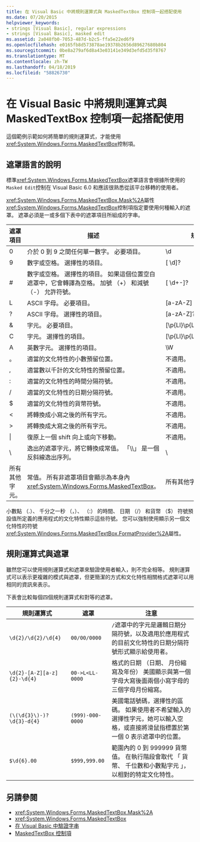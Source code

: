 ```yaml
---
title: 在 Visual Basic 中將規則運算式與 MaskedTextBox 控制項一起搭配使用
ms.date: 07/20/2015
helpviewer_keywords:
- strings [Visual Basic], regular expressions
- strings [Visual Basic], masked edit
ms.assetid: 2a048fb0-7053-487d-b2c5-ffa5e22ed6f9
ms.openlocfilehash: e0165fb8d573878ae19378b2656d89627680b804
ms.sourcegitcommit: 0be8a279af6d8a43e03141e349d3efd5d35f8767
ms.translationtype: MT
ms.contentlocale: zh-TW
ms.lasthandoff: 04/18/2019
ms.locfileid: "58826730"
---
```

# <a name="using-regular-expressions-with-the-maskedtextbox-control-in-visual-basic"></a>在 Visual Basic 中將規則運算式與 MaskedTextBox 控制項一起搭配使用
這個範例示範如何將簡單的規則運算式，才能使用<xref:System.Windows.Forms.MaskedTextBox>控制項。  
  
## <a name="description-of-the-masking-language"></a>遮罩語言的說明  
 標準<xref:System.Windows.Forms.MaskedTextBox>遮罩語言會根據所使用的`Masked Edit`控制在 Visual Basic 6.0 和應該很熟悉從該平台移轉的使用者。  
  
 <xref:System.Windows.Forms.MaskedTextBox.Mask%2A>屬性<xref:System.Windows.Forms.MaskedTextBox>控制項指定要使用何種輸入的遮罩。 遮罩必須是一或多個下表中的遮罩項目所組成的字串。  
  
|遮罩項目|描述|規則運算式項目|  
|---------------------|-----------------|--------------------------------|  
|0|介於 0 到 9 之間任何單一數字。 必要項目。|\d|  
|9|數字或空格。 選擇性的項目。|[ \d]?|  
|#|數字或空格。 選擇性的項目。 如果這個位置空白遮罩中，它會轉譯為空格。 加號 （+） 和減號 （-） 允許符號。|[ \d+-]?|  
|L|ASCII 字母。 必要項目。|[a-zA-Z]|  
|?|ASCII 字母。 選擇性的項目。|[a-zA-Z]?|  
|&|字元。 必要項目。|[\p{Ll}\p{Lu}\p{Lt}\p{Lm}\p{Lo}]|  
|C|字元。 選擇性的項目。|[\p{Ll}\p{Lu}\p{Lt}\p{Lm}\p{Lo}]?|  
|A|英數字元。 選擇性的項目。|\W|  
|。|適當的文化特性的小數預留位置。|不適用。|  
|,|適當數以千計的文化特性的預留位置。|不適用。|  
|:|適當的文化特性的時間分隔符號。|不適用。|  
|/|適當的文化特性的日期分隔符號。|不適用。|  
|$|適當的文化特性的貨幣符號。|不適用。|  
|\<|將轉換成小寫之後的所有字元。|不適用。|  
|>|將轉換成大寫之後的所有字元。|不適用。|  
|&#124;|復原上一個 shift 向上或向下移動。|不適用。|  
|&#92;|逸出的遮罩字元，將它轉換成常值。 「\\\\」 是一個反斜線逸出序列。|&#92;|  
|所有其他字元。|常值。 所有非遮罩項目會顯示為本身內<xref:System.Windows.Forms.MaskedTextBox>。|所有其他字元。|  
  
 小數點 （.）、 千分之一秒 （，）、 （:） 的時間、 日期 （/） 和貨幣 （$） 符號預設值所定義的應用程式的文化特性顯示這些符號。 您可以強制使用顯示另一個文化特性的符號<xref:System.Windows.Forms.MaskedTextBox.FormatProvider%2A>屬性。  
  
## <a name="regular-expressions-and-masks"></a>規則運算式與遮罩  
 雖然您可以使用規則運算式和遮罩來驗證使用者輸入，則不完全相等。 規則運算式可以表示更複雜的模式與遮罩，但更簡潔的方式和文化特性相關格式遮罩可以用相同的資訊來表示。  
  
 下表會比較每個四個規則運算式和對等的遮罩。  
  
|規則運算式|遮罩|注意|  
|------------------------|----------|-----------|  
|`\d{2}/\d{2}/\d{4}`|`00/00/0000`|`/`遮罩中的字元是邏輯日期分隔符號，以及適用於應用程式的目前文化特性的日期分隔符號形式顯示給使用者。|  
|`\d{2}-[A-Z][a-z]{2}-\d{4}`|`00->L<LL-0000`|格式的日期 （日期、 月份縮寫及年份） 美國顯示與第一個字母大寫後面兩個小寫字母的三個字母月份縮寫。|  
|`(\(\d{3}\)-)?\d{3}-d{4}`|`(999)-000-0000`|美國電話號碼，選擇性的區碼。 如果使用者不希望輸入的選擇性字元，她可以輸入空格，或直接將滑鼠指標置於第一個 0 表示遮罩中的位置。|  
|`$\d{6}.00`|`$999,999.00`|範圍內的 0 到 999999 貨幣值。 在執行階段會取代 「 貨幣、 千位數和小數點字元 」，以相對的特定文化特性。|  
  
## <a name="see-also"></a>另請參閱

- <xref:System.Windows.Forms.MaskedTextBox.Mask%2A>
- <xref:System.Windows.Forms.MaskedTextBox>
- [在 Visual Basic 中驗證字串](../../../../visual-basic/programming-guide/language-features/strings/validating-strings.md)
- [MaskedTextBox 控制項](../../../../framework/winforms/controls/maskedtextbox-control-windows-forms.md)
